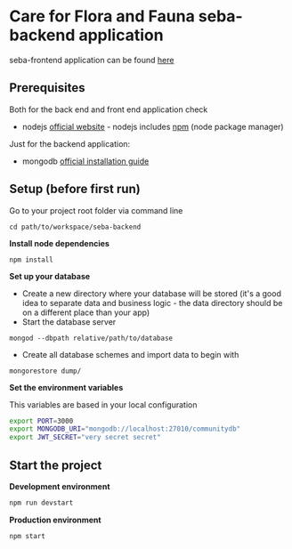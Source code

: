# Care for Flora and Fauna seba-backend application

seba-frontend application can be found [here](https://github.com/TUM-SEBA/seba-frontend)

## Prerequisites

Both for the back end and front end application check

* nodejs [official website](https://nodejs.org/en/) - nodejs includes [npm](https://www.npmjs.com/) (node package manager)

Just for the backend application:

* mongodb [official installation guide](https://docs.mongodb.org/manual/administration/install-community/)

## Setup (before first run)

Go to your project root folder via command line
```
cd path/to/workspace/seba-backend
```

**Install node dependencies**

```
npm install
```

**Set up your database**

* Create a new directory where your database will be stored (it's a good idea to separate data and business logic - the data directory should be on a different place than your app)
* Start the database server
```
mongod --dbpath relative/path/to/database
```
* Create all database schemes and import data to begin with
```
mongorestore dump/
```

**Set the environment variables**

This variables are based in your local configuration
```bash
export PORT=3000
export MONGODB_URI="mongodb://localhost:27010/communitydb"
export JWT_SECRET="very secret secret"
```

## Start the project

**Development environment**
```bash
npm run devstart
```

**Production environment**
```bash
npm start
```